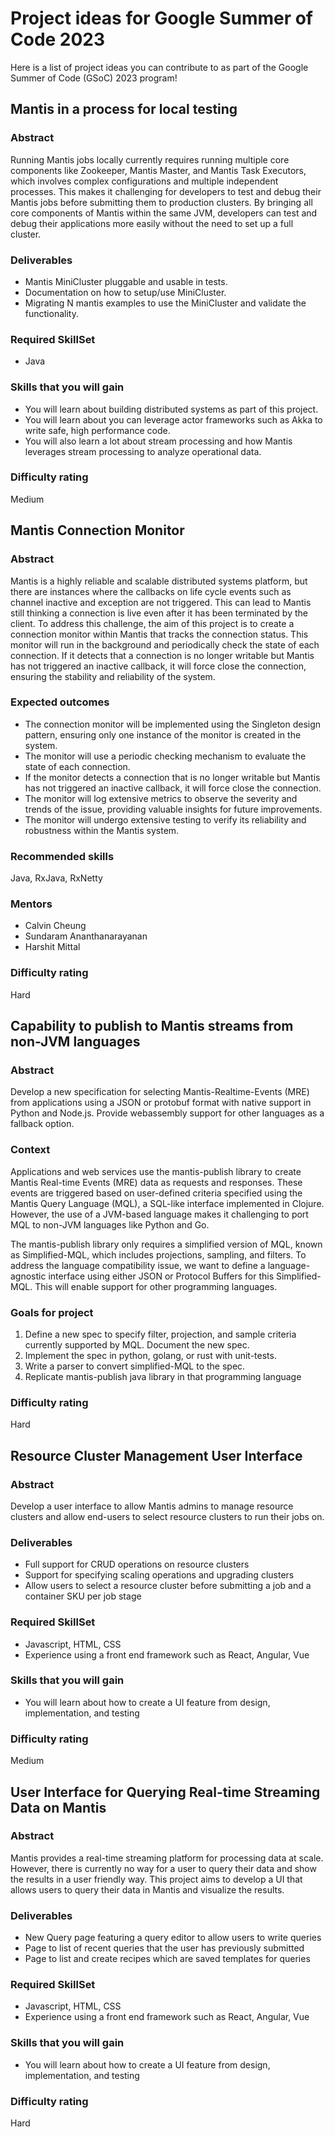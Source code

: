 # Project ideas for Google Summer of Code 2023

Here is a list of project ideas you can contribute to as part of the Google Summer of Code (GSoC) 2023 program!

## Mantis in a process for local testing

### Abstract
Running Mantis jobs locally currently requires running multiple core components like Zookeeper,
Mantis Master, and Mantis Task Executors, which involves complex configurations and multiple
independent processes. This makes it challenging for developers to test and debug their Mantis jobs
before submitting them to production clusters. By bringing all core components of Mantis within the
same JVM, developers can test and debug their applications more easily without the need to set up a
full cluster.

### Deliverables
- Mantis MiniCluster pluggable and usable in tests.
- Documentation on how to setup/use MiniCluster.
- Migrating N mantis examples to use the MiniCluster and validate the functionality.

### Required SkillSet
- Java

### Skills that you will gain
- You will learn about building distributed systems as part of this project.
- You will learn about you can leverage actor frameworks such as Akka to write safe, high performance code.
- You will also learn a lot about stream processing and how Mantis leverages stream processing to analyze operational data.

### Difficulty rating
Medium

## Mantis Connection Monitor

### Abstract
Mantis is a highly reliable and scalable distributed systems platform, but there are instances where
the callbacks on life cycle events such as channel inactive and exception are not triggered.
This can lead to Mantis still thinking a connection is live even after it has been terminated by
the client. To address this challenge, the aim of this project is to create a connection monitor
within Mantis that tracks the connection status. This monitor will run in the background and
periodically check the state of each connection. If it detects that a connection is no longer
writable but Mantis has not triggered an inactive callback, it will force close the connection,
ensuring the stability and reliability of the system.

### Expected outcomes
- The connection monitor will be implemented using the Singleton design pattern, ensuring only one instance of the monitor is created in the system.
- The monitor will use a periodic checking mechanism to evaluate the state of each connection.
- If the monitor detects a connection that is no longer writable but Mantis has not triggered an inactive callback, it will force close the connection.
- The monitor will log extensive metrics to observe the severity and trends of the issue, providing valuable insights for future improvements.
- The monitor will undergo extensive testing to verify its reliability and robustness within the Mantis system.

### Recommended skills
Java, RxJava, RxNetty

### Mentors
- Calvin Cheung
- Sundaram Ananthanarayanan
- Harshit Mittal

### Difficulty rating
Hard

## Capability to publish to Mantis streams from non-JVM languages

### Abstract
Develop a new specification for selecting Mantis-Realtime-Events (MRE) from applications using a JSON or protobuf format with native support in Python and Node.js. Provide webassembly support for other languages as a fallback option.

### Context
Applications and web services use the mantis-publish library to create Mantis Real-time Events (MRE) data as requests and responses. These events are triggered based on user-defined criteria specified using the Mantis Query Language (MQL), a SQL-like interface implemented in Clojure. However, the use of a JVM-based language makes it challenging to port MQL to non-JVM languages like Python and Go.

The mantis-publish library only requires a simplified version of MQL, known as Simplified-MQL, which includes projections, sampling, and filters. To address the language compatibility issue, we want to define a language-agnostic interface using either JSON or Protocol Buffers for this Simplified-MQL. This will enable support for other programming languages.


### Goals for project
1. Define a new spec to specify filter, projection, and sample criteria currently supported by MQL. Document the new spec.
2. Implement the spec in python, golang, or rust with unit-tests.
3. Write a parser to convert simplified-MQL to the spec.
4. Replicate mantis-publish java library in that programming language

### Difficulty rating
Hard

## Resource Cluster Management User Interface

### Abstract
Develop a user interface to allow Mantis admins to manage resource clusters and allow end-users to select resource clusters to run their jobs on.

### Deliverables
- Full support for CRUD operations on resource clusters
- Support for specifying scaling operations and upgrading clusters
- Allow users to select a resource cluster before submitting a job and a container SKU per job stage

### Required SkillSet
-   Javascript, HTML, CSS
-   Experience using a front end framework such as React, Angular, Vue

### Skills that you will gain
-   You will learn about how to create a UI feature from design, implementation, and testing

### Difficulty rating
Medium

## User Interface for Querying Real-time Streaming Data on Mantis

### Abstract
Mantis provides a real-time streaming platform for processing data at scale. However, there is currently no way for a user to query their data and show the results in a user friendly way. This project aims to develop a UI that allows users to query their data in Mantis and visualize the results.

### Deliverables
- New Query page featuring a query editor to allow users to write queries
- Page to list of recent queries that the user has previously submitted
- Page to list and create recipes which are saved templates for queries

### Required SkillSet
- Javascript, HTML, CSS
- Experience using a front end framework such as React, Angular, Vue

### Skills that you will gain
- You will learn about how to create a UI feature from design, implementation, and testing

### Difficulty rating
Hard
